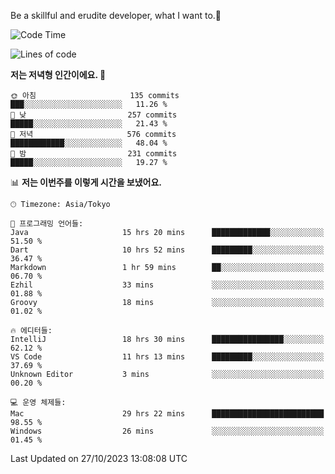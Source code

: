 Be a skillful and erudite developer, what I want to.👶

<!--START_SECTION:waka-->
![Code Time](http://img.shields.io/badge/Code%20Time-30%20hrs%2050%20mins-blue)

![Lines of code](https://img.shields.io/badge/%EC%A0%80%EB%8A%94%20%EC%97%AC%ED%83%9C%EA%B9%8C%EC%A7%80%20-578.0%20thousand%20%EC%A4%84%EC%9D%98%20%EC%BD%94%EB%93%9C%EB%A5%BC%20%EC%9E%91%EC%84%B1%ED%96%88%EC%96%B4%EC%9A%94.-blue)

**저는 저녁형 인간이에요. 🦉** 

```text
🌞 아침                     135 commits         ███░░░░░░░░░░░░░░░░░░░░░░   11.26 % 
🌆 낮　                     257 commits         █████░░░░░░░░░░░░░░░░░░░░   21.43 % 
🌃 저녁                     576 commits         ████████████░░░░░░░░░░░░░   48.04 % 
🌙 밤　                     231 commits         █████░░░░░░░░░░░░░░░░░░░░   19.27 % 
```


📊 **저는 이번주를 이렇게 시간을 보냈어요.** 

```text
🕑︎ Timezone: Asia/Tokyo

💬 프로그래밍 언어들: 
Java                     15 hrs 20 mins      █████████████░░░░░░░░░░░░   51.50 % 
Dart                     10 hrs 52 mins      █████████░░░░░░░░░░░░░░░░   36.47 % 
Markdown                 1 hr 59 mins        ██░░░░░░░░░░░░░░░░░░░░░░░   06.70 % 
Ezhil                    33 mins             ░░░░░░░░░░░░░░░░░░░░░░░░░   01.88 % 
Groovy                   18 mins             ░░░░░░░░░░░░░░░░░░░░░░░░░   01.02 % 

🔥 에디터들: 
IntelliJ                 18 hrs 30 mins      ████████████████░░░░░░░░░   62.12 % 
VS Code                  11 hrs 13 mins      █████████░░░░░░░░░░░░░░░░   37.69 % 
Unknown Editor           3 mins              ░░░░░░░░░░░░░░░░░░░░░░░░░   00.20 % 

💻 운영 체제들: 
Mac                      29 hrs 22 mins      █████████████████████████   98.55 % 
Windows                  26 mins             ░░░░░░░░░░░░░░░░░░░░░░░░░   01.45 % 
```


 Last Updated on 27/10/2023 13:08:08 UTC
<!--END_SECTION:waka-->
